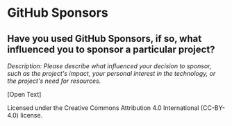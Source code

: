 # GitHub Sponsors

## Have you used GitHub Sponsors, if so, what influenced you to sponsor a particular project?

_Description: Please describe what influenced your decision to sponsor, such as the project's impact, your personal interest in the technology, or the project's need for resources._

[Open Text]

Licensed under the Creative Commons Attribution 4.0 International (CC-BY-4.0) license.
